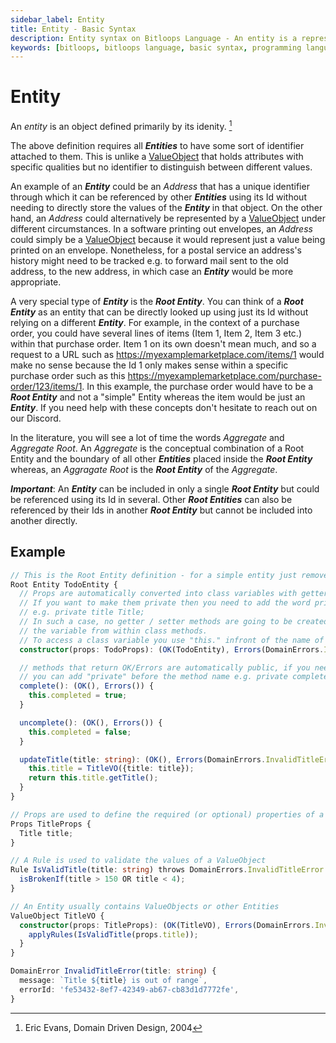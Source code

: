 ```yaml
---
sidebar_label: Entity
title: Entity - Basic Syntax 
description: Entity syntax on Bitloops Language - An entity is a representation of an object that has an identity. It is unique!
keywords: [bitloops, bitloops language, basic syntax, programming language, variables, types, objects, data types, classes, interfaces, modules, functions, loops, services, entity]
---
```


# Entity

An *entity* is an object defined primarily by its idenity. [^Evans2004]

The above definition requires all ***Entities*** to have some sort of identifier attached to them.
This is unlike a [ValueObject](./value-object.md) that holds attributes with specific qualities but no identifier to distinguish
between different values.

An example of an ***Entity*** could be an *Address* that has a unique identifier through
which it can be referenced by other ***Entities*** using its Id without needing to directly store the values of the ***Entity*** in that object. On the other hand, an *Address* could alternatively be represented by a [ValueObject](./value-object.md) under different circumstances. In a software printing out envelopes, an *Address* could simply be a
[ValueObject](./value-object.md) because it would represent just
a value being printed on an envelope. Nonetheless, for a postal service an
address's history might need to be tracked e.g. to forward mail sent to the old address, to the new address, in which case an ***Entity*** would be more appropriate.

A very special type of ***Entity*** is the ***Root Entity***. You can think of a ***Root Entity*** as an entity that can be directly looked up using just its Id without relying on a different ***Entity***. For example, in the context of a purchase order, you could have several lines of items (Item 1, Item 2, Item 3 etc.) within that purchase order. Item 1 on its own doesn't mean much, and so a request to a URL such as https://myexamplemarketplace.com/items/1 would make no sense because the Id 1 only makes sense within a specific purchase order such as this https://myexamplemarketplace.com/purchase-order/123/items/1. In this example, the purchase order would have to be a ***Root Entity*** and not a "simple" Entity whereas the item would be just an ***Entity***. If you need help with these concepts don't hesitate to reach out on our Discord.  

In the literature, you will see a lot of time the words *Aggregate* and *Aggregate Root*. An *Aggregate* is the conceptual combination of a Root Entity and the boundary of all other ***Entities*** placed inside the ***Root Entity*** whereas, an *Aggragate Root* is the ***Root Entity*** of the *Aggregate*. 

***Important***: An ***Entity*** can be included in only a single ***Root Entity*** but could be referenced using its Id in several. Other ***Root Entities*** can also be referenced by their Ids in another ***Root Entity*** but cannot be included into another directly.  

## Example

```ts
// This is the Root Entity definition - for a simple entity just remove the Root before the Entity
Root Entity TodoEntity {
  // Props are automatically converted into class variables with getters and setters.
  // If you want to make them private then you need to add the word private before the property declaration
  // e.g. private title Title;
  // In such a case, no getter / setter methods are going to be created and you will only be able to access
  // the variable from within class methods.
  // To access a class variable you use "this." infront of the name of the variable e.g. this.title 
  constructor(props: TodoProps): (OK(TodoEntity), Errors(DomainErrors.InvalidTitleError)) {}

  // methods that return OK/Errors are automatically public, if you need a private one that returns OK/Errors
  // you can add "private" before the method name e.g. private complete()
  complete(): (OK(), Errors()) {
    this.completed = true;
  }

  uncomplete(): (OK(), Errors()) {
    this.completed = false;
  }

  updateTitle(title: string): (OK(), Errors(DomainErrors.InvalidTitleError)) {
    this.title = TitleVO({title: title});
    return this.title.getTitle();
  }
}

// Props are used to define the required (or optional) properties of a class (such as ValueObject, Entity, UseCase etc.)
Props TitleProps {
  Title title;
}

// A Rule is used to validate the values of a ValueObject
Rule IsValidTitle(title: string) throws DomainErrors.InvalidTitleError {
  isBrokenIf(title > 150 OR title < 4);
}

// An Entity usually contains ValueObjects or other Entities
ValueObject TitleVO {
  constructor(props: TitleProps): (OK(TitleVO), Errors(DomainErrors.InvalidTitleError)) {
    applyRules(IsValidTitle(props.title));
  }
}

DomainError InvalidTitleError(title: string) {
  message: `Title ${title} is out of range`,
  errorId: 'fe53432-8ef7-42349-ab67-cb83d1d7772fe',
}
```

[^Evans2004]: Eric Evans, Domain Driven Design, 2004
